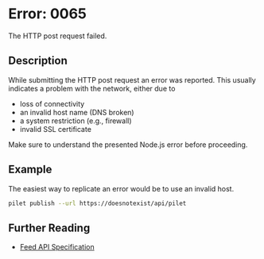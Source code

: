 # Error: 0065

The HTTP post request failed.

## Description

While submitting the HTTP post request an error was reported. This usually indicates
a problem with the network, either due to

- loss of connectivity
- an invalid host name (DNS broken)
- a system restriction (e.g., firewall)
- invalid SSL certificate

Make sure to understand the presented Node.js error before proceeding.

## Example

The easiest way to replicate an error would be to use an invalid host.

```sh
pilet publish --url https://doesnotexist/api/pilet
```

## Further Reading

- [Feed API Specification](https://docs.piral.io/reference/specifications/feed-api-specification)
